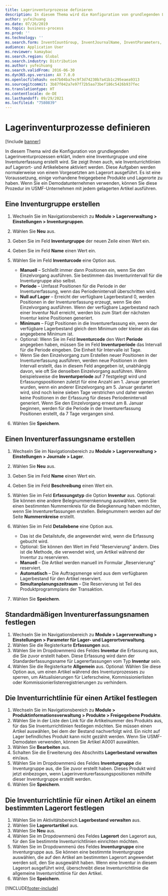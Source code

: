 ```yaml
---
title: Lagerinventurprozesse definieren
description: In diesem Thema wird die Konfiguration von grundlegenden Lagerinventurprozessen erklärt, indem eine Inventurgruppe und eine Inventurerfassung erstellt wird.
author: yufeihuang
ms.date: 07/26/2019
ms.topic: business-process
ms.prod: ''
ms.technology: ''
ms.search.form: InventCountGroup, InventJournalName, InventParameters, EcoResProductDetailsExtended, InventItemLocation, InventLocationIdLookup
audience: Application User
ms.reviewer: kamaybac
ms.search.region: Global
ms.search.industry: Distribution
ms.author: yufeihuang
ms.search.validFrom: 2016-06-30
ms.dyn365.ops.version: AX 7.0.0
ms.openlocfilehash: ee47b04ba7ec9f3d74230b7a41b1c295eaea9313
ms.sourcegitcommit: 3b87f042a7e97f72b5aa73bef186c5426b937fec
ms.translationtype: HT
ms.contentlocale: de-DE
ms.lasthandoff: 09/29/2021
ms.locfileid: "7580839"
---
```

# <a name="define-inventory-counting-processes"></a>Lagerinventurprozesse definieren

[!include [banner](../../includes/banner.md)]

In diesem Thema wird die Konfiguration von grundlegenden Lagerinventurprozessen erklärt, indem eine Inventurgruppe und eine Inventurerfassung erstellt wird. Sie zeigt Ihnen auch, wie Inventurrichtlinien auf Lagerort- und Artikelebene aktiviert werden. Diese Aufgaben werden normalerweise von einem Vorgesetzten am Lagerort ausgeführt. Es ist eine Voraussetzung, einige vorhandene freigegebene Produkte und Lagerorte zu haben. Wenn Sie ein Demodatunternehmen verwenden, können Sie diese Prozedur im USMF-Unternehmen mit jedem gelagerten Artikel ausführen.


## <a name="create-a-counting-group"></a>Eine Inventurgruppe erstellen
1. Wechseln Sie im Navigationsbereich zu **Module > Lagerverwaltung > Einstellungen > Inventurgruppen**.
2. Wählen Sie **Neu** aus.
3. Geben Sie im Feld **Inventurgruppe** der neuen Zeile einen Wert ein.
4. Geben Sie im Feld **Name** einen Wert ein.
5. Wählen Sie im Feld **Inventurcode** eine Option aus.

    - **Manuell** – Schließt immer dann Positionen ein, wenn Sie den Einzelvorgang ausführen. Sie bestimmen das Inventurintervall für die Inventurgruppe also selbst.  
    - **Periode** – Umfasst Positionen für die Periode in der Inventurerfassung, wenn das Periodenintervall überschritten wird.  
    - **Null auf Lager** – Erreicht der verfügbare Lagerbestand 0, werden Positionen in der Inventurerfassung erzeugt, wenn Sie den Einzelvorgang ausführen. Wenn der verfügbare Lagerbestand nach einer Inventur Null erreicht, werden bis zum Start der nächsten Inventur keine Positionen generiert.  
    - **Minimum** – Fügt Positionen in die Inventurerfassung ein, wenn der verfügbare Lagerbestand gleich dem Minimum oder kleiner als das angegebene Minimum ist.  
    - Optional: Wenn Sie im Feld **Inventurcode** den Wert **Periode** angegeben haben, müssen Sie im Feld **Inventurperiode** das Intervall für die Periode eingeben. Die Einheit für Intervalle ist Tage.  
    - Wenn Sie den Einzelvorgang zum Erstellen neuer Positionen in der Inventurerfassung ausführen, werden neue Positionen in dem Intervall erstellt, das in diesem Feld angegeben ist, unabhängig davon, wie oft Sie denselben Einzelvorgang ausführen. Wenn beispielsweise die **Inventurperiode** auf 7 festgelegt wird und Erfassungspositionen zuletzt für eine Anzahl am 1. Januar generiert wurden, wenn ein anderer Einzelvorgang am 5. Januar gestartet wird, sind noch keine sieben Tage verstrichen und daher werden keine Positionen in der Erfassung für dieses Periodenintervall generiert. Wenn Sie den Einzelvorgang erneut am 8. Januar beginnen, werden für die Periode in der Inventurerfassung Positionen erstellt, da 7 Tage vergangen sind.  

6. Wählen Sie **Speichern**.

## <a name="create-a-counting-journal-name"></a>Einen Inventurerfassungsname erstellen
1. Wechseln Sie im Navigationsbereich zu **Module > Lagerverwaltung > Einstellungen > Journale > Lager**.
2. Wählen Sie **Neu** aus.
3. Geben Sie im Feld **Name** einen Wert ein.
4. Geben Sie im Feld **Beschreibung** einen Wert ein.
5. Wählen Sie im Feld **Erfassungstyp** die Option **Inventur** aus. Optional: Sie können eine andere Belegnummernkennung auswählen, wenn Sie einen bestimmten Nummernkreis für die Belegkennung haben möchten, wenn Sie Inventurerfassungen erstellen. Belegnummern werden auf der Seite **Nummernkreise** erstellt.  
6. Wählen Sie im Feld **Detailebene** eine Option aus.  

    - Das ist die Detailstufe, die angewendet wird, wenn die Erfassung gebucht wird.  
    - Optional: Sie können den Wert im Feld "Reservierung" ändern. Dies ist die Methode, die verwendet wird, um Artikel während der Inventur zu reservieren.   
    - **Manuell** – Die Artikel werden manuell im Formular „Reservierung“ reserviert.  
    - **Automatisch** – Die Auftragsmenge wird aus dem verfügbaren Lagerbestand für den Artikel reserviert.   
    - **Simultanplanungszeitraum** – Die Reservierung ist Teil des Produktprogrammplans der Transaktion.  

7. Wählen Sie **Speichern**.

## <a name="set-standard-counting-journal-name"></a>Standardmäßigen Inventurerfassungsnamen festlegen
1. Wechseln Sie im Navigationsbereich zu **Module > Lagerverwaltung > Einstellungen > Parameter für Lager- und Lagerortverwaltung**.
2. Wählen Sie die Registerkarte **Erfassungen** aus.
3. Wählen Sie im Dropdownmenü des Feldes **Inventur** die Erfassung aus, die Sie zuvor erstellt haben. Diese Erfassung wird dann der Standarderfassungsname für Lagererfassungen vom Typ **Inventur** sein.  
4. Wählen Sie die Registerkarte **Allgemein** aus. Optional: Wählen Sie diese Option aus, um einen Artikel während des Inventurprozesses zu sperren, um Aktualisierungen für Lieferscheine, Kommissionierlisten oder Kommissionierlistenregistrierungen zu verhindern.  

## <a name="set-the-counting-policy-for-an-item"></a>Die Inventurrichtlinie für einen Artikel festlegen
1. Wechseln Sie im Navigationsbereich zu **Module > Produktinformationsverwaltung > Produkte > Freigegebene Produkte**.
2. Wählen Sie in der Liste den Link für die Artikelnummer des Produkts aus, für das Sie Inventurrichtlinien festlegen möchten. Sie müssen einen Artikel auswählen, bei dem der Bestand nachverfolgt wird. Ein nicht auf Lager befindliches Produkt kann nicht gezählt werden. Wenn Sie USMF-Demodaten verwenden, können Sie Artikel A0001 auswählen.  
3. Wählen Sie **Bearbeiten** aus.
4. Schalten Sie die Erweiterung des Abschnitts **Lagerbestand verwalten** ein/aus.
5. Wählen Sie im Dropdownmenü des Feldes **Inventurgruppe** die Inventurgruppe aus, die Sie zuvor erstellt haben. Dieses Produkt wird jetzt einbezogen, wenn Lagerinventurerfassungspositionen mithilfe dieser Inventurgruppe erstellt werden.  
6. Wählen Sie **Speichern**.

## <a name="set-the-counting-policy-for-an-item-in-a-specific-warehouse"></a>Die Inventurrichtlinie für einen Artikel an einem bestimmten Lagerort festlegen
1. Wählen Sie im Aktivitätsbereich **Lagerbestand verwalten** aus.
2. Wählen Sie **Lagerortartikel** aus.
3. Wählen Sie **Neu** aus.
4. Wählen Sie im Dropdownmenü des Feldes **Lagerort** den Lagerort aus, für den Sie bestimmte Inventurrichtlinien einrichten möchten.
5. Wählen Sie im Dropdownmenü des Feldes **Inventurgruppe** eine Inventurgruppe aus. Sie können eine bestimmte Inventurgruppe auswählen, die auf den Artikel am bestimmten Lagerort angewendet werden soll, den Sie ausgewählt haben. Wenn eine Inventur in diesem Lagerort ausgeführt wird, überschreibt diese Inventurrichtlinie die allgemeine Inventurrichtlinie für den Artikel.  
6. Wählen Sie **Speichern**.



[!INCLUDE[footer-include](../../../includes/footer-banner.md)]